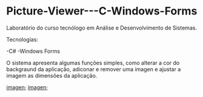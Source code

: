 # Picture-Viewer---C-Windows-Forms

Laboratório do curso tecnólogo em Análise e Desenvolvimento de Sistemas.

Tecnologias:

 -C#
 -Windows Forms

O sistema apresenta algumas funções simples, como alterar a cor do backgraund da aplicação,
adiconar e remover uma imagen e ajustar a imagem as dimensões da aplicação.

[imagen](https://github.com/Ramon-Goveia/Picture-Viewer---C-Windows-Forms/blob/main/set-color-bg.png);
[imagen](https://github.com/Ramon-Goveia/Picture-Viewer---C-Windows-Forms/blob/main/show-picture.png);


